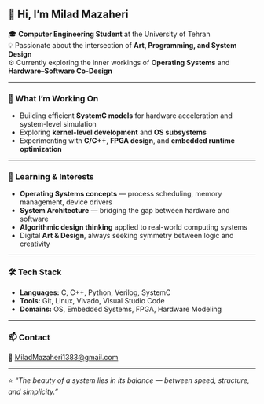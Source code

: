 ## 👋 Hi, I’m Milad Mazaheri

🎓 **Computer Engineering Student** at the University of Tehran  
💡 Passionate about the intersection of **Art, Programming, and System Design**  
⚙️ Currently exploring the inner workings of **Operating Systems** and **Hardware–Software Co‑Design**

---

### 🔭 What I’m Working On
- Building efficient **SystemC models** for hardware acceleration and system-level simulation  
- Exploring **kernel-level development** and **OS subsystems**  
- Experimenting with **C/C++**, **FPGA design**, and **embedded runtime optimization**

---

### 🧠 Learning & Interests
- **Operating Systems concepts** — process scheduling, memory management, device drivers  
- **System Architecture** — bridging the gap between hardware and software  
- **Algorithmic design thinking** applied to real-world computing systems  
- Digital **Art & Design**, always seeking symmetry between logic and creativity  

---

### 🛠️ Tech Stack
- **Languages:** C, C++, Python, Verilog, SystemC  
- **Tools:** Git, Linux, Vivado, Visual Studio Code  
- **Domains:** OS, Embedded Systems, FPGA, Hardware Modeling  

---

### 📫 Contact
📧 [MiladMazaheri1383@gmail.com](mailto:MiladMazaheri1383@gmail.com)

---

⭐ *“The beauty of a system lies in its balance — between speed, structure, and simplicity.”*
